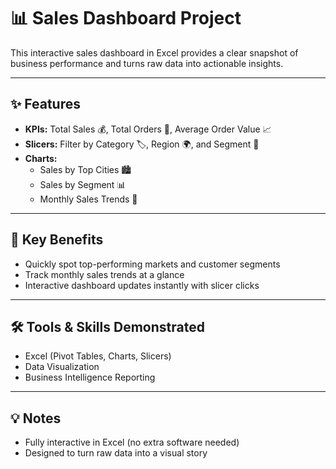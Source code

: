 # 📊 Sales Dashboard Project  

This interactive sales dashboard in Excel provides a clear snapshot of business performance and turns raw data into actionable insights.  

---

## ✨ Features  

- **KPIs:** Total Sales 💰, Total Orders 🛒, Average Order Value 📈  
- **Slicers:** Filter by Category 🏷️, Region 🌍, and Segment 👥  
- **Charts:**  
  - Sales by Top Cities 🏙️  
  - Sales by Segment 📊  
  - Monthly Sales Trends 📅  

---

## 🎯 Key Benefits  

- Quickly spot top-performing markets and customer segments  
- Track monthly sales trends at a glance  
- Interactive dashboard updates instantly with slicer clicks  

---

## 🛠️ Tools & Skills Demonstrated  

- Excel (Pivot Tables, Charts, Slicers)  
- Data Visualization  
- Business Intelligence Reporting  

---

## 💡 Notes  

- Fully interactive in Excel (no extra software needed)  
- Designed to turn raw data into a visual story  
